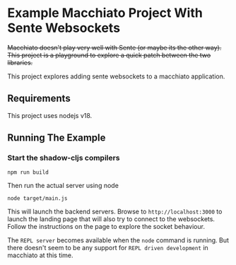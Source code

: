 # Example Macchiato Project With Sente Websockets

~~Macchiato doesn't play very well with Sente (or maybe its the other way). This project is a playground to explore a quick patch between the two libraries.~~

This project explores adding sente websockets to a macchiato application.

## Requirements

This project uses nodejs v18. 
## Running The Example

### Start the shadow-cljs compilers

```
npm run build
```

Then run the actual server using node

```
node target/main.js
```

This will launch the backend servers. Browse to `http://localhost:3000` to launch the landing page that will also try to connect to the websockets. Follow the instructions on the page to explore the socket behaviour.

The `REPL server` becomes available when the `node` command is running. But there doesn't seem to be any support for `REPL driven development` in macchiato at this time.